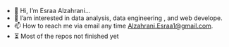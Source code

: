 - 👋 Hi, I’m  Esraa Alzahrani...
- 👀 I’am interested in data analysis, data engineering , and web develope.
- 📫 How to reach me via email any time Alzahrani.Esraa1@gmail.com.
- ⏳ Most of the repos not finished yet
